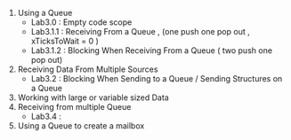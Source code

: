 1. Using a Queue
   * Lab3.0 : Empty code scope
   * Lab3.1.1 : Receiving From a Queue , (one push one pop out , xTicksToWait = 0 )
   * Lab3.1.2 : Blocking When Receiving From a Queue ( two push one pop out)
1. Receiving Data From Multiple Sources
   * Lab3.2 : Blocking When Sending to a Queue / Sending Structures on a Queue
1. Working with large or variable sized Data
1. Receiving from multiple Queue
   * Lab3.4 :
1. Using a Queue to create a mailbox
